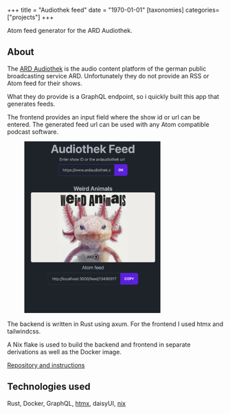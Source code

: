 +++
title = "Audiothek feed"
date =  "1970-01-01"
[taxonomies]
categories=["projects"]
+++

Atom feed generator for the ARD Audiothek.

<!-- more -->

## About

The [ARD Audiothek](https://www.ardaudiothek.de) is the audio content platform of the german public broadcasting service ARD.
Unfortunately they do not provide an RSS or Atom feed for their shows.

What they do provide is a GraphQL endpoint, so i quickly built this app that generates feeds.

The frontend provides an input field where the show id or url can be entered.
The generated feed url can be used with any Atom compatible podcast software.

<figure>
    <img src="audiothekfeed.png" height="400">
</figure>

The backend is written in Rust using axum.
For the frontend I used htmx and tailwindcss.

A Nix flake is used to build the backend and frontend in separate derivations as well as the Docker image.

[Repository and instructions](https://github.com/tufteddeer/audiothek-feed)



## Technologies used

Rust, Docker, GraphQL, [htmx](http://htmx.org), daisyUI, [nix](http://nixos.org)